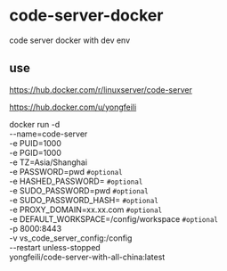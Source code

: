 # code-server-docker

code server docker with dev env

## use

https://hub.docker.com/r/linuxserver/code-server

https://hub.docker.com/u/yongfeili

docker run -d \
 --name=code-server \
 -e PUID=1000 \
 -e PGID=1000 \
 -e TZ=Asia/Shanghai \
 -e PASSWORD=pwd `#optional` \
 -e HASHED_PASSWORD= `#optional` \
 -e SUDO_PASSWORD=pwd `#optional` \
 -e SUDO_PASSWORD_HASH= `#optional` \
 -e PROXY_DOMAIN=xx.xx.com `#optional` \
 -e DEFAULT_WORKSPACE=/config/workspace `#optional` \
 -p 8000:8443 \
 -v vs_code_server_config:/config \
 --restart unless-stopped \
 yongfeili/code-server-with-all-china:latest
